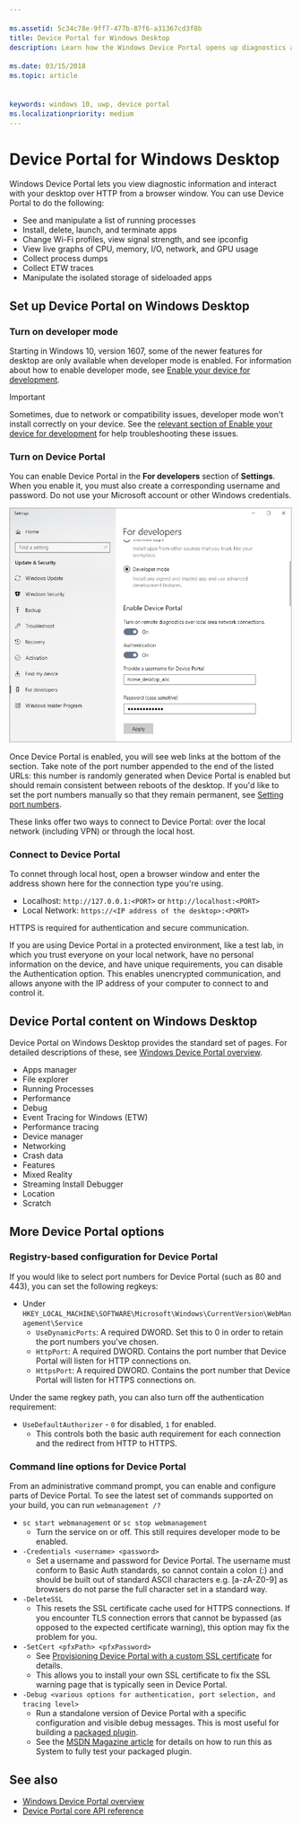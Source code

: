 ```yaml
---

ms.assetid: 5c34c78e-9ff7-477b-87f6-a31367cd3f8b
title: Device Portal for Windows Desktop
description: Learn how the Windows Device Portal opens up diagnostics and automation on your Windows desktop.

ms.date: 03/15/2018
ms.topic: article


keywords: windows 10, uwp, device portal
ms.localizationpriority: medium
---
```

# Device Portal for Windows Desktop



Windows Device Portal lets you view diagnostic information and interact with your desktop over HTTP from a browser window. You can use Device Portal to do the following:
- See and manipulate a list of running processes
- Install, delete, launch, and terminate apps
- Change Wi-Fi profiles, view signal strength, and see ipconfig
- View live graphs of CPU, memory, I/O, network, and GPU usage
- Collect process dumps
- Collect ETW traces 
- Manipulate the isolated storage of sideloaded apps

## Set up Device Portal on Windows Desktop

### Turn on developer mode

Starting in Windows 10, version 1607, some of the newer features for desktop are only available when developer mode is enabled. For information about how to enable developer mode, see [Enable your device for development](../get-started/enable-your-device-for-development.md).

> [!IMPORTANT]
> Sometimes, due to network or compatibility issues, developer mode won't install correctly on your device. See the [relevant section of Enable your device for development](https://docs.microsoft.com/windows/uwp/get-started/enable-your-device-for-development#failure-to-install-developer-mode-package) for help troubleshooting these issues.

### Turn on Device Portal

You can enable Device Portal in the **For developers** section of **Settings**. When you enable it, you must also create a corresponding username and password. Do not use your Microsoft account or other Windows credentials. 

![Device Portal section of the Settings app](images/device-portal/device-portal-desk-settings.png) 

Once Device Portal is enabled, you will see web links at the bottom of the section. Take note of the port number appended to the end of the listed URLs: this number is randomly generated when Device Portal is enabled but should remain consistent between reboots of the desktop. If you'd like to set the port numbers manually so that they remain permanent, see [Setting port numbers](device-portal-desktop.md#setting-port-numbers).

These links offer two ways to connect to Device Portal: over the local network (including VPN) or through the local host.

### Connect to Device Portal

To connet through local host, open a browser window and enter the address shown here for the connection type you're using.

* Localhost: `http://127.0.0.1:<PORT>` or `http://localhost:<PORT>`
* Local Network: `https://<IP address of the desktop>:<PORT>`

HTTPS is required for authentication and secure communication.

If you are using Device Portal in a protected environment, like a test lab, in which you trust everyone on your local network, have no personal information on the device, and have unique requirements, you can disable the Authentication option. This enables unencrypted communication, and allows anyone with the IP address of your computer to connect to and control it.

## Device Portal content on Windows Desktop

Device Portal on Windows Desktop provides the standard set of pages. For detailed descriptions of these, see [Windows Device Portal overview](device-portal.md).

- Apps manager
- File explorer
- Running Processes
- Performance
- Debug
- Event Tracing for Windows (ETW)
- Performance tracing
- Device manager
- Networking
- Crash data
- Features
- Mixed Reality
- Streaming Install Debugger
- Location
- Scratch

## More Device Portal options
### Registry-based configuration for Device Portal

If you would like to select port numbers for Device Portal (such as 80 and 443), you can set the following regkeys:

- Under `HKEY_LOCAL_MACHINE\SOFTWARE\Microsoft\Windows\CurrentVersion\WebManagement\Service`
	- `UseDynamicPorts`: A required DWORD. Set this to 0 in order to retain the port numbers you've chosen.
	- `HttpPort`: A required DWORD. Contains the port number that Device Portal will listen for HTTP connections on.	
	- `HttpsPort`: A required DWORD. Contains the port number that Device Portal will listen for HTTPS connections on.
	
Under the same regkey path, you can also turn off the authentication requirement:
- `UseDefaultAuthorizer` - `0` for disabled, `1` for enabled.  
	- This controls both the basic auth requirement for each connection and the redirect from HTTP to HTTPS.  
	
### Command line options for Device Portal
From an administrative command prompt, you can enable and configure parts of Device Portal. To see the latest set of commands supported on your build, you can run `webmanagement /?`

- `sc start webmanagement` or `sc stop webmanagement` 
	- Turn the service on or off. This still requires developer mode to be enabled. 
- `-Credentials <username> <password>` 
	- Set a username and password for Device Portal. The username must conform to Basic Auth standards, so cannot contain a colon (:) and should be built out of standard ASCII characters e.g. [a-zA-Z0-9] as browsers do not parse the full character set in a standard way.  
- `-DeleteSSL` 
	- This resets the SSL certificate cache used for HTTPS connections. If you encounter TLS connection errors that cannot be bypassed (as opposed to the expected certificate warning), this option may fix the problem for you. 
- `-SetCert <pfxPath> <pfxPassword>`
	- See [Provisioning Device Portal with a custom SSL certificate](https://docs.microsoft.com/windows/uwp/debug-test-perf/device-portal-ssl) for details.  
	- This allows you to install your own SSL certificate to fix the SSL warning page that is typically seen in Device Portal. 
- `-Debug <various options for authentication, port selection, and tracing level>`
	- Run a standalone version of Device Portal with a specific configuration and visible debug messages. This is most useful for building a [packaged plugin](https://docs.microsoft.com/windows/uwp/debug-test-perf/device-portal-plugin). 
	- See the [MSDN Magazine article](https://msdn.microsoft.com/en-us/magazine/mt826332.aspx) for details on how to run this as System to fully test your packaged plugin.

## See also

* [Windows Device Portal overview](device-portal.md)
* [Device Portal core API reference](https://docs.microsoft.com/windows/uwp/debug-test-perf/device-portal-api-core)
